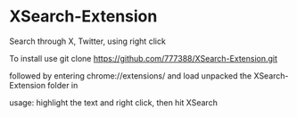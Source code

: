 # XSearch-Extension
Search through X, Twitter, using right click

To install use git clone https://github.com/777388/XSearch-Extension.git

followed by entering chrome://extensions/ and load unpacked the XSearch-Extension folder in

usage: highlight the text and right click, then hit XSearch

